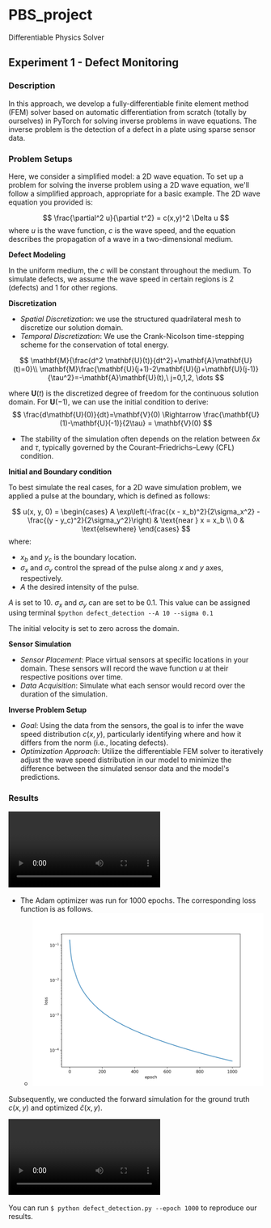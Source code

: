 # PBS_project
Differentiable Physics Solver

## Experiment 1 - Defect Monitoring

### Description

In this approach, we develop a fully-differentiable finite element method (FEM) solver based on automatic differentiation from scratch (totally by ourselves) in PyTorch for solving inverse problems in wave equations. The inverse problem is the detection of a defect in a plate using sparse sensor data. 

### Problem Setups

Here, we consider a simplified model: a 2D wave equation. To set up a problem for solving the inverse problem using a 2D wave equation, we'll follow a simplified approach, appropriate for a basic example. The 2D wave equation you provided is:

$$
\frac{\partial^2 u}{\partial t^2} = c(x,y)^2 \Delta u
$$
where $u$ is the wave function, $c$ is the wave speed, and the equation describes the propagation of a wave in a two-dimensional medium. 

**Defect Modeling**

In the uniform medium, the $c$ will be constant throughout the medium. To simulate defects, we assume the wave speed in certain regions is 2 (defects) and 1 for other regions.

**Discretization**

- *Spatial Discretization*: we use the structured quadrilateral mesh to discretize our solution domain.
- *Temporal Discretization*:  We use the Crank-Nicolson time-stepping scheme for the conservation of total energy.

$$
\mathbf{M}{\frac{d^2 \mathbf{U}(t)}{dt^2}+\mathbf{A}\mathbf{U}(t)=0}\\
\mathbf{M}\frac{\mathbf{U}(j+1)-2\mathbf{U}(j)+\mathbf{U}(j-1)}{\tau^2}=-\mathbf{A}\mathbf{U}(t),\ j=0,1,2,
\dots
$$

where $\mathbf{U}(t)$ is the discretized degree of freedom for the continuous solution domain. For $\mathbf{U}(-1)$, we can use the initial condition to derive: 
$$
\frac{d\mathbf{U}(0)}{dt}=\mathbf{V}(0) \Rightarrow \frac{\mathbf{U}(1)-\mathbf{U}(-1)}{2\tau} = \mathbf{V}(0)
$$

- The stability of the simulation often depends on the relation between $\delta x$ and $\tau$, typically governed by the Courant–Friedrichs–Lewy (CFL) condition.

**Initial and Boundary condition**

To best simulate the real cases, for a 2D wave simulation problem, we applied a pulse at the boundary, which is defined as follows:

$$
u(x, y, 0) = 
\begin{cases} 
A \exp\left(-\frac{(x - x_b)^2}{2\sigma_x^2} - \frac{(y - y_c)^2}{2\sigma_y^2}\right) & \text{near } x = x_b \\
0 & \text{elsewhere}
\end{cases}
$$
where:
- $x_b$ and $y_c$ is the boundary location.
- $\sigma_x$ and $\sigma_y$ control the spread of the pulse along $x$ and $y$ axes, respectively.
- $A$ the desired intensity of the pulse.

$A$ is set to 10. $\sigma_x$ and $\sigma_y$ can are set to be 0.1. This value can be assigned using terminal `$python defect_detection --A 10 --sigma 0.1`

The initial velocity is set to zero across the domain.

**Sensor Simulation**

- *Sensor Placement*: Place virtual sensors at specific locations in your domain. These sensors will record the wave function $u$ at their respective positions over time.
- *Data Acquisition*: Simulate what each sensor would record over the duration of the simulation.

**Inverse Problem Setup**

- *Goal*: Using the data from the sensors, the goal is to infer the wave speed distribution $c(x,y)$, particularly identifying where and how it differs from the norm (i.e., locating defects).
- *Optimization Approach*: Utilize the differentiable FEM solver to iteratively adjust the wave speed distribution in our model to minimize the difference between the simulated sensor data and the model's predictions.

### Results

<video src="assets/c_optimization.mp4"></video>

- The Adam optimizer was run for 1000 epochs. The corresponding loss function is as follows.
  - ![c_loss](assets/c_loss.png)



Subsequently, we conducted the forward simulation for the ground truth $c(x,y)$ and optimized $\hat{c}(x,y)$.

<video src="assets/c_compare.mp4"></video>

You can run `$ python defect_detection.py --epoch 1000` to reproduce our results.

 
